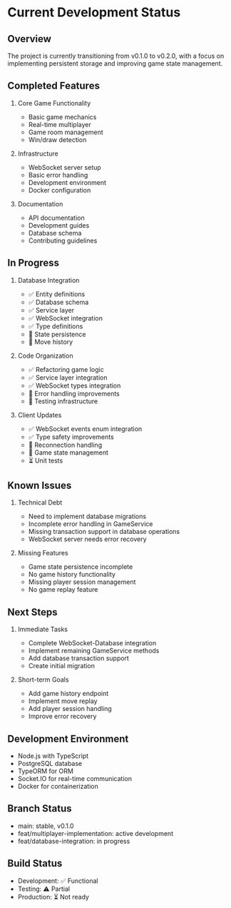 # Current Development Status

## Overview
The project is currently transitioning from v0.1.0 to v0.2.0, with a focus on implementing persistent storage and improving game state management.

## Completed Features
1. Core Game Functionality
   - Basic game mechanics
   - Real-time multiplayer
   - Game room management
   - Win/draw detection

2. Infrastructure
   - WebSocket server setup
   - Basic error handling
   - Development environment
   - Docker configuration

3. Documentation
   - API documentation
   - Development guides
   - Database schema
   - Contributing guidelines

## In Progress
1. Database Integration
   - ✅ Entity definitions
   - ✅ Database schema
   - ✅ Service layer
   - ✅ WebSocket integration
   - ✅ Type definitions
   - 🔄 State persistence
   - 🔄 Move history

2. Code Organization
   - ✅ Refactoring game logic
   - ✅ Service layer integration
   - ✅ WebSocket types integration
   - 🔄 Error handling improvements
   - 🔄 Testing infrastructure

3. Client Updates
   - ✅ WebSocket events enum integration
   - ✅ Type safety improvements
   - 🔄 Reconnection handling
   - 🔄 Game state management
   - ⏳ Unit tests

## Known Issues
1. Technical Debt
   - Need to implement database migrations
   - Incomplete error handling in GameService
   - Missing transaction support in database operations
   - WebSocket server needs error recovery

2. Missing Features
   - Game state persistence incomplete
   - No game history functionality
   - Missing player session management
   - No game replay feature

## Next Steps
1. Immediate Tasks
   - Complete WebSocket-Database integration
   - Implement remaining GameService methods
   - Add database transaction support
   - Create initial migration

2. Short-term Goals
   - Add game history endpoint
   - Implement move replay
   - Add player session handling
   - Improve error recovery

## Development Environment
- Node.js with TypeScript
- PostgreSQL database
- TypeORM for ORM
- Socket.IO for real-time communication
- Docker for containerization

## Branch Status
- main: stable, v0.1.0
- feat/multiplayer-implementation: active development
- feat/database-integration: in progress

## Build Status
- Development: ✅ Functional
- Testing: ⚠️ Partial
- Production: ⏳ Not ready